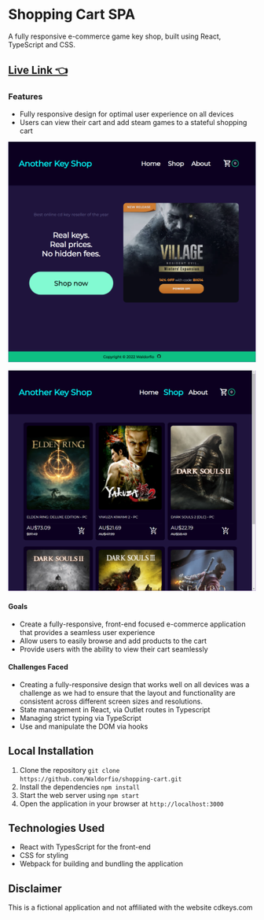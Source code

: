 # Shopping Cart SPA
A fully responsive e-commerce game key shop, built using React, TypeScript and CSS.
## [Live Link 👈](https://shopping-cart-1yg.pages.dev/)

### Features
- Fully responsive design for optimal user experience on all devices
- Users can view their cart and add steam games to a stateful shopping cart

![](screencap1.png)  


![](screencap2.png)  

#### Goals
- Create a fully-responsive, front-end focused e-commerce application that provides a seamless user experience
- Allow users to easily browse and add products to the cart
- Provide users with the ability to view their cart seamlessly

#### Challenges Faced
- Creating a fully-responsive design that works well on all devices was a challenge as we had to ensure that the layout and functionality are consistent across different screen sizes and resolutions.
- State management in React, via Outlet routes in Typescript
- Managing strict typing via TypeScript
- Use and manipulate the DOM via hooks

## Local Installation
1.	Clone the repository `git clone https://github.com/Waldorfio/shopping-cart.git`
2.	Install the dependencies `npm install`
3.	Start the web server using `npm start`
4.	Open the application in your browser at `http://localhost:3000`

## Technologies Used
- React with TypesScript for the front-end
- CSS for styling
- Webpack for building and bundling the application

## Disclaimer
This is a fictional application and not affiliated with the website cdkeys.com
